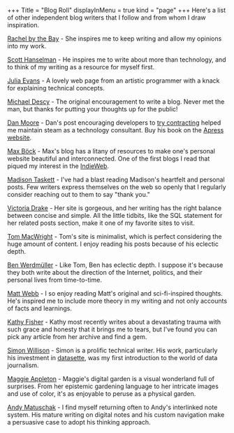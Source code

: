 +++
Title = "Blog Roll"
displayInMenu = true
kind = "page"
+++
Here's a list of other independent blog writers that I follow and from whom I draw inspiration.

[Rachel by the Bay](http://rachelbythebay.com/) - She inspires me to keep writing and allow my opinions into my work.

[Scott Hanselman](https://www.hanselman.com/) - He inspires me to write about more than technology, and to think of my writing as a resource for myself first.

[Julia Evans](https://jvns.ca/) - A lovely web page from an artistic programmer with a knack for explaining technical concepts.

[Michael Descy](https://mjdescy.me/) - The original encouragement to write a blog. Never met the man, but thanks for putting your thoughts up for the public!

[Dan Moore](https://letterstoanewdeveloper.com/) - Dan's post encouraging developers to [try contracting](https://letterstoanewdeveloper.com/2018/11/12/try-contracting/) helped me maintain steam as a technology consultant. Buy his book on the [Apress website](https://www.apress.com/gp/book/9781484260739).

[Max B&ouml;ck](https://mxb.dev/blog/) - Max's blog has a litany of resources to make one's personal website beautiful and interconnected. One of the first blogs I read that piqued my interest in the [IndieWeb](https://indieweb.org/).

[Madison Taskett](https://www.madisontaskett.com/) - I've had a blast reading Madison's heartfelt and personal posts. Few writers express themselves on the web so openly that I regularly consider reaching out to them to say "thank you."

[Victoria Drake](https://victoria.dev/) - Her site is gorgeous, and her writing has the right balance between concise and simple. All the little tidbits, like the SQL statement for her related posts section, make it one of my favorite sites to visit.

[Tom MacWright](https://macwright.com/) - Tom's site is minimalist, which is perfect considering the huge amount of content. I enjoy reading his posts because of his eclectic depth.

[Ben Werdm&uuml;ller](https://werd.io/) - Like Tom, Ben has eclectic depth. I suppose it's because they both write about the direction of the Internet, politics, and their personal lives from time-to-time.

[Matt Webb](http://interconnected.org/home/) - I so enjoy reading Matt's original and sci-fi-inspired thoughts. He's inspired me to include more theory in my writing and not only accounts of facts and learnings.

[Kathy Fisher](http://www.aspeckledtrout.com/) - Kathy most recently writes about a devastating trauma with such grace and honesty that it brings me to tears, but I've found you can pick any article from her archive and find a gem.

[Simon Willison](https://simonwillison.net/) - Simon is a prolific technical writer. His work, particularly his investment in [datasette](https://docs.datasette.io/en/stable/), was my first introduction to the world of data journalism.

[Maggie Appleton](https://maggieappleton.com/garden) - Maggie's digital garden is a visual wonderland full of surprises. From her epistemic gardening language to her intricate images and use of color, it's as enjoyable to peruse as a physical garden.

[Andy Matuschak](https://notes.andymatuschak.org) - I find myself returning often to Andy's interlinked note system. His mature writing on digital notes and his custom navigation make a persuasive case to adopt his thinking approach.
